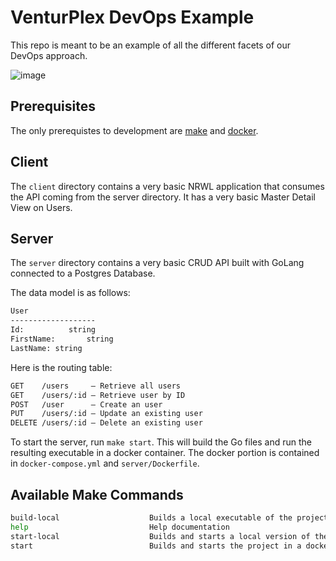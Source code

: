 # VenturPlex DevOps Example

This repo is meant to be an example of all the different facets of our DevOps approach.

![image](https://user-images.githubusercontent.com/1544557/65931426-6cca4f00-e3be-11e9-9833-0042094a5e70.png)

## Prerequisites

The only prerequistes to development are [make](https://www.gnu.org/software/make/) and [docker](https://www.docker.com/).

## Client

The `client` directory contains a very basic NRWL application that consumes the API coming from the server directory. It has a very basic Master Detail View on Users.

## Server

The `server` directory contains a very basic CRUD API built with GoLang connected to a Postgres Database.

The data model is as follows:

```markdown
User
-------------------
Id:          string
FirstName:       string
LastName: string
```

Here is the routing table:

```markdown
GET    /users     – Retrieve all users
GET    /users/:id – Retrieve user by ID
POST   /user      – Create an user
PUT    /users/:id – Update an existing user
DELETE /users/:id – Delete an existing user
```

To start the server, run `make start`. This will build the Go files and run the resulting executable in a docker container. The docker portion is contained in `docker-compose.yml` and `server/Dockerfile`.

## Available Make Commands

```bash
build-local                    Builds a local executable of the project via "go build"
help                           Help documentation
start-local                    Builds and starts a local version of the program
start                          Builds and starts the project in a docker container
```
